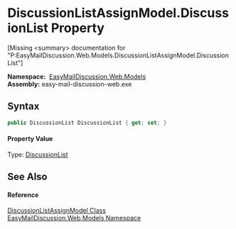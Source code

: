 DiscussionListAssignModel.DiscussionList Property
=================================================

[Missing &lt;summary> documentation for "P:EasyMailDiscussion.Web.Models.DiscussionListAssignModel.DiscussionList"]


  **Namespace:**  [EasyMailDiscussion.Web.Models][1]  
  **Assembly:** easy-mail-discussion-web.exe

Syntax
------

```csharp
public DiscussionList DiscussionList { get; set; }
```

#### Property Value
Type: [DiscussionList][2]

See Also
--------

#### Reference
[DiscussionListAssignModel Class][3]  
[EasyMailDiscussion.Web.Models Namespace][1]  

[1]: ../README.md
[2]: ../../EasyMailDiscussion.Common.Database/DiscussionList/README.md
[3]: README.md